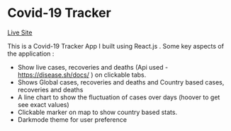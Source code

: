 # Covid-19 Tracker

[Live Site](https://covid-19-tracker-bd.web.app/)

This is a Covid-19 Tracker App I built using React.js . Some key aspects of the application :

* Show live cases, recoveries and deaths (Api used - https://disease.sh/docs/ ) on clickable tabs.
* Shows Global cases, recoveries and deaths and Country based cases, recoveries and deaths
* A line chart to show the fluctuation of cases over days (hoover to get see exact values)
* Clickable marker on map to show country based stats.
* Darkmode theme for user preference
